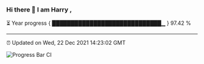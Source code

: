 ### Hi there 👋 I am Harry , 

⏳ Year progress { █████████████████████████████▁ } 97.42 %

---

⏰ Updated on Wed, 22 Dec 2021 14:23:02 GMT

![Progress Bar CI](https://github.com/duykhang68/duykhang68/workflows/Progress%20Bar%20CI/badge.svg)
